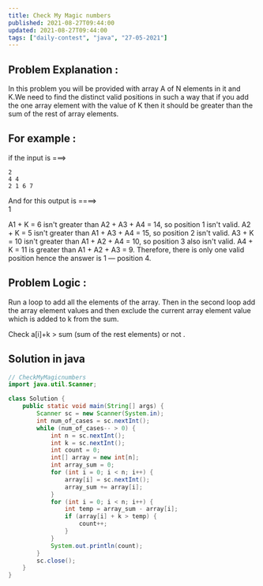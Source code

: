 ```yaml
---
title: Check My Magic numbers
published: 2021-08-27T09:44:00
updated: 2021-08-27T09:44:00
tags: ["daily-contest", "java", "27-05-2021"]
---
```

## Problem Explanation : 
In this problem you will be provided with array A of N 
elements in it and K.We need to find the distinct valid 
positions in such a way that if you add the one array element 
with the value of K then it should be greater than the sum of 
the rest of array elements.

## For example :
if the input is ===> 
```
2
4 4
2 1 6 7
```

And for this output is ====>\
1

A1 + K = 6 isn't greater than A2 + A3 + A4 = 14, so position 1 
isn't valid. A2 + K = 5 isn't greater than A1 + A3 + A4 = 15, 
so position 2 isn't valid. A3 + K = 10 isn't greater than A1 + 
A2 + A4 = 10, so position 3 also isn't valid. A4 + K = 11 is 
greater than A1 + A2 + A3 = 9. Therefore, there is only one 
valid position hence the answer is  1  — position 4.

 
## Problem Logic : 
Run a loop to add all the elements of the array. 
Then in the second loop  add the array element values and then 
exclude the current array element value which is added to k 
from the sum.

Check a[i]+k > sum (sum of the rest elements) or not .


## Solution in java
```java
// CheckMyMagicnumbers
import java.util.Scanner;

class Solution {
    public static void main(String[] args) {
        Scanner sc = new Scanner(System.in);
        int num_of_cases = sc.nextInt();
        while (num_of_cases-- > 0) {
            int n = sc.nextInt();
            int k = sc.nextInt();
            int count = 0;
            int[] array = new int[n];
            int array_sum = 0;
            for (int i = 0; i < n; i++) {
                array[i] = sc.nextInt();
                array_sum += array[i];
            }
            for (int i = 0; i < n; i++) {
                int temp = array_sum - array[i];
                if (array[i] + k > temp) {
                    count++;
                }
            }
            System.out.println(count);
        }
        sc.close();
    }
}
```